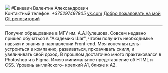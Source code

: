 ![](https://sun9-78.userapi.com/impg/QXDuqKMk4GBE29a2bD2EQG1CfBEptF2nDGfQfQ/THZnb7SgOl0.jpg?size=1442x2160&quality=96&sign=ccdb4d09fc62da07f40ad87e77e5ab58&type=album)
#Евневич Валентин Александрович  
Контактный телефон: *+375297497805*
[vk.com](https://vk.com/evnei)
[Добро пожаловать на мой Git репозиторий](https://github.com/evney/Itstep2)
***
Получил обращование в МГУ им. А.А.Кулешова. Совсем недавно пришел обучаться в "Академию Шаг", чтобы получить необходимые навыки и знания в нарпавлении Front-end. 
Моя конечная цель-устроиться в компанию, развиваться, пркоачивать скилл, и увеличивать свой доход.
В прошлом достаточно много практиковался в Photoshop и в Figma. Имею минимальное представление об HTML и CSS.
Уровень английского- крепкий А1, ближе к А2.
